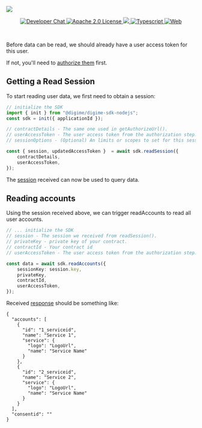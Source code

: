 ![](https://securedownloads.digi.me/partners/digime/SDKReadmeBanner.png)
<p align="center">
    <a href="https://developers.digi.me/slack/join">
        <img src="https://img.shields.io/badge/chat-slack-blueviolet.svg" alt="Developer Chat">
    </a>
    <a href="LICENSE">
        <img src="https://img.shields.io/badge/license-apache 2.0-blue.svg" alt="Apache 2.0 License">
    </a>
    <a href="#">
    	<img src="https://img.shields.io/badge/build-passing-brightgreen.svg">
    </a>
    <a href="https://www.typescriptlang.org/">
        <img src="https://img.shields.io/badge/language-typescript-ff69b4.svg" alt="Typescript">
    </a>
    <a href="https://developers.digi.me/">
        <img src="https://img.shields.io/badge/web-digi.me-red.svg" alt="Web">
    </a>
</p>

<br>

Before data can be read, we should already have a user access token for this user.

If not, you'll need to [authorize them](./authorize.html) first.


## Getting a Read Session
To start reading user data, we first need to obtain a session:

```typescript
// initialize the SDK
import { init } from "@digime/digime-sdk-nodejs";
const sdk = init({ applicationId });

// contractDetails - The same one used in getAuthorizeUrl().
// userAccessToken - The user access token from the authorization step.
// sessionOptions - (Optional) An limits or scopes to set for this session.

const { session, updatedAccessToken }  = await sdk.readSession({
    contractDetails,
    userAccessToken,
});
```

The [session](../../interfaces/Types.Session.html) received can now be used to query data.

## Reading accounts
Using the session received above, we can trigger readAccounts to read all user accounts.


```typescript
// ... initialize the SDK
// session - The session we received from readSession().
// privateKey - private key of your contract.
// contractId - Your contract id
// userAccessToken - The user access token from the authorization step.

const data = await sdk.readAccounts({
    sessionKey: session.key,
    privateKey,
    contractId,
    userAccessToken,
});
```

Received [response](../../types/Types.ReadAccountsResponse.html) should be something like:

```
{
  "accounts": [
    {
      "id": "1_serviceid",
      "name": "Service 1",
      "service": {
        "logo": "LogoUrl",
        "name": "Service Name"
      }
    },
    {
      "id": "2_serviceid",
      "name": "Service 2",
      "service": {
        "logo": "LogoUrl",
        "name": "Service Name"
      }
    }
  ],
  "consentid": ""
}
```
